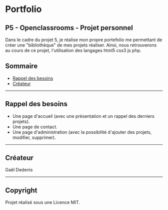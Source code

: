 # Portfolio

## P5 - Openclassrooms - Projet personnel

Dans le cadre du projet 5, je réalise mon propre portefolio me permettant de créer une "bibliothèque" de mes projets réaliser.
Ainsi, nous retrouverons au cours de ce projet, l'utilisation des langages html5 css3 js php.

## Sommaire

-   [Rappel des besoins](#rappel-des-besoins)
-   [Créateur](#créateur)

---

## Rappel des besoins
-   Une page d'accueil (avec une présentation et un rappel des derniers projets).
-   Une page de contact.
-   Une page d'administration (avec la possibilité d'ajouter des projets, modifier, supprimer).

---

## Créateur

Gaël Dedenis

---

## Copyright

Projet réalisé sous une Licence MIT.
